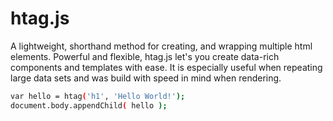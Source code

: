 # htag.js
A lightweight, shorthand method for creating, and wrapping multiple html elements. Powerful and flexible, htag.js let's you create data-rich components and templates with ease. It is especially useful when repeating large data sets and was build with speed in mind when rendering.

```sh
var hello = htag('h1', 'Hello World!');
document.body.appendChild( hello );
```
